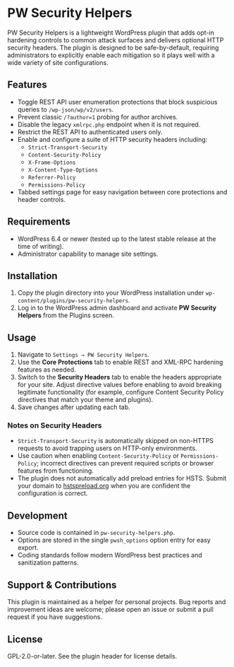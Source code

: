 # PW Security Helpers

PW Security Helpers is a lightweight WordPress plugin that adds opt-in hardening controls to common attack surfaces and delivers optional HTTP security headers. The plugin is designed to be safe-by-default, requiring administrators to explicitly enable each mitigation so it plays well with a wide variety of site configurations.

## Features
- Toggle REST API user enumeration protections that block suspicious queries to `/wp-json/wp/v2/users`.
- Prevent classic `/?author=1` probing for author archives.
- Disable the legacy `xmlrpc.php` endpoint when it is not required.
- Restrict the REST API to authenticated users only.
- Enable and configure a suite of HTTP security headers including:
  - `Strict-Transport-Security`
  - `Content-Security-Policy`
  - `X-Frame-Options`
  - `X-Content-Type-Options`
  - `Referrer-Policy`
  - `Permissions-Policy`
- Tabbed settings page for easy navigation between core protections and header controls.

## Requirements
- WordPress 6.4 or newer (tested up to the latest stable release at the time of writing).
- Administrator capability to manage site settings.

## Installation
1. Copy the plugin directory into your WordPress installation under `wp-content/plugins/pw-security-helpers`.
2. Log in to the WordPress admin dashboard and activate **PW Security Helpers** from the Plugins screen.

## Usage
1. Navigate to `Settings → PW Security Helpers`.
2. Use the **Core Protections** tab to enable REST and XML-RPC hardening features as needed.
3. Switch to the **Security Headers** tab to enable the headers appropriate for your site. Adjust directive values before enabling to avoid breaking legitimate functionality (for example, configure Content Security Policy directives that match your theme and plugins).
4. Save changes after updating each tab.

### Notes on Security Headers
- `Strict-Transport-Security` is automatically skipped on non-HTTPS requests to avoid trapping users on HTTP-only environments.
- Use caution when enabling `Content-Security-Policy` or `Permissions-Policy`; incorrect directives can prevent required scripts or browser features from functioning.
- The plugin does not automatically add preload entries for HSTS. Submit your domain to [hstspreload.org](https://hstspreload.org/) when you are confident the configuration is correct.

## Development
- Source code is contained in `pw-security-helpers.php`.
- Options are stored in the single `pwsh_options` option entry for easy export.
- Coding standards follow modern WordPress best practices and sanitization patterns.

## Support & Contributions
This plugin is maintained as a helper for personal projects. Bug reports and improvement ideas are welcome; please open an issue or submit a pull request if you have suggestions.

## License
GPL-2.0-or-later. See the plugin header for license details.
